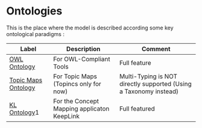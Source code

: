 Ontologies
==
This is the place where the model is described according some key ontological paradigms :
<table>
    <thead>
        <tr>
            <th>Label</th>
            <th>Description</th>
            <th>Comment</th>
        </tr>
    </thead>
    <tbody>
        <tr>
            <td><a href="https://github.com/iPlumb3r/EcosystemMappingModel/blob/master/6_Ontologies/OWL-Ontology.md">OWL Ontology</a></td>
            <td>For OWL-Compliant Tools</td>
            <td>Full feature</td>
        </tr>
         <tr>
            <td><a href="https://github.com/iPlumb3r/EcosystemMappingModel/blob/master/6_Ontologies/TM-Ontology.md">Topic Maps Ontology</a></td>
            <td>For Topic Maps (Topincs only for now)</td>
            <td>Multi-Typing is NOT directly supported (Using a Taxonomy instead)</td>
        </tr>
        <tr>
            <td><a href="https://github.com/iPlumb3r/EcosystemMappingModel/blob/master/6_Ontologies/KL-Ontology.md">KL Ontology</a>1</td>
            <td>For the Concept Mapping applicaton KeepLink</td>
            <td>Full featured</td>
        </tr>
    </tbody>
</table>



